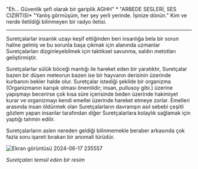 "Eh... Güvenlik şefi olarak bir gariplik AGHH" * "ARBEDE SESLERİ, SES CIZIRTISI* "Yanlış görmüşüm, her şey yerli yerinde. İşinize dönün." Kim ve nerde iletildiği bilinmeyen bir radyo iletisi.
***

Suretçalarlar insanlık uzayı keşif ettiğinden beri insanlığa bela bir sorun haline gelmiş ve bu sorunla başa çıkmak için alanında uzmanlar Suretçalarları dizginleyebilmek için taktiksel savunma, saldırı metotları geliştirmiştir.

Suretçalarlar sülük böceği mantığı ile hareket eden bir yaratıktır, Suretçalar bazen bir düşen meteorun bazen ise bir hayvanın derisinin üzerinde kurbanını bekler halde olur. Suretçalar istediği şekilde bir organizma (Organizmanın karışık olması önemlidir; insan, pullusoy gibi.) üzerine yapışmayı becerirse çok kısa süre içerisinde beden üzerinde hakimiyet kurar ve organizmayı kendi emellei üzerinde hareket etmeye zorlar. Emelleri arasında insan öldürmek olan Suretçalarların davranışın asıl sebebi çeşitli gözlem yapan insanlar tarafından diğer Suretçalarlara kolaylık sağlamak için yaptığı tahmin edilir.

Suretçalarların aslen nereden geldiği bilinmemekle beraber arkasında çok fazla soru işareti bırakan bir anomali türüdür.

![Ekran görüntüsü 2024-06-17 235557](https://github.com/Oynumt1/Psychonaut-Lore/assets/151470732/9eeca009-ae19-4478-9612-f071baa7be59)

*Suretçaları temsil eden bir resim*

